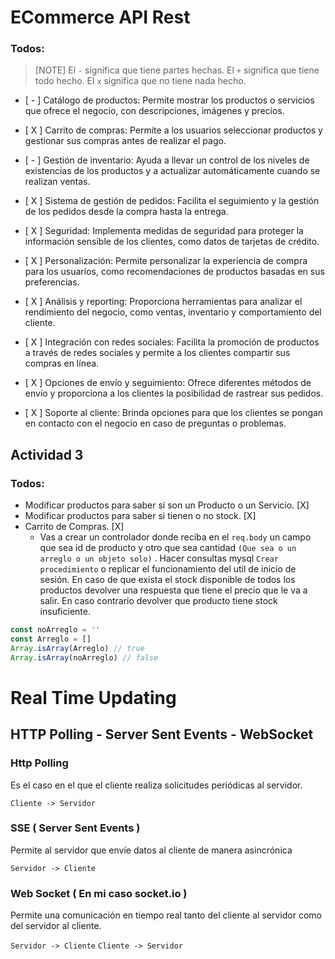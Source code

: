 # ECommerce API Rest

### Todos:

> [NOTE]
> El `-` significa que tiene partes hechas.
> El `+` significa que tiene todo hecho.
> El `x` significa que no tiene nada hecho.

-   [ - ] Catálogo de productos: Permite mostrar los productos o servicios que ofrece el negocio, con descripciones, imágenes y precios.

-   [ X ] Carrito de compras: Permite a los usuarios seleccionar productos y gestionar sus compras antes de realizar el pago.

-   [ - ] Gestión de inventario: Ayuda a llevar un control de los niveles de existencias de los productos y a actualizar automáticamente cuando se realizan ventas.

-   [ X ] Sistema de gestión de pedidos: Facilita el seguimiento y la gestión de los pedidos desde la compra hasta la entrega.

-   [ X ] Seguridad: Implementa medidas de seguridad para proteger la información sensible de los clientes, como datos de tarjetas de crédito.

-   [ X ] Personalización: Permite personalizar la experiencia de compra para los usuarios, como recomendaciones de productos basadas en sus preferencias.

-   [ X ] Análisis y reporting: Proporciona herramientas para analizar el rendimiento del negocio, como ventas, inventario y comportamiento del cliente.

-   [ X ] Integración con redes sociales: Facilita la promoción de productos a través de redes sociales y permite a los clientes compartir sus compras en línea.

-   [ X ] Opciones de envío y seguimiento: Ofrece diferentes métodos de envío y proporciona a los clientes la posibilidad de rastrear sus pedidos.

-   [ X ] Soporte al cliente: Brinda opciones para que los clientes se pongan en contacto con el negocio en caso de preguntas o problemas.

## Actividad 3

### Todos:

-   Modificar productos para saber si son un Producto o un Servicio. [X]
-   Modificar productos para saber si tienen o no stock. [X]
-   Carrito de Compras. [X]
    -   Vas a crear un controlador donde reciba en el `req.body` un campo que sea id de producto y otro que sea cantidad `(Que sea o un arreglo o un objeto solo)` . Hacer consultas mysql `Crear procedimiento` o replicar el funcionamiento del util de inicio de sesión. En caso de que exista el stock disponible de todos los productos devolver una respuesta que tiene el precio que le va a salir. En caso contrario devolver que producto tiene stock insuficiente.

```ts
const noArreglo = ''
const Arreglo = []
Array.isArray(Arreglo) // true
Array.isArray(noArreglo) // false
```

# Real Time Updating

## HTTP Polling - Server Sent Events - WebSocket

### Http Polling

Es el caso en el que el cliente realiza solicitudes periódicas al servidor.

`Cliente -> Servidor`

### SSE ( Server Sent Events )

Permite al servidor que envíe datos al cliente de manera asincrónica

`Servidor -> Cliente`

### Web Socket ( En mi caso socket.io )

Permite una comunicación en tiempo real tanto del cliente al servidor como del servidor al cliente.

`Servidor -> Cliente`
`Cliente -> Servidor`

